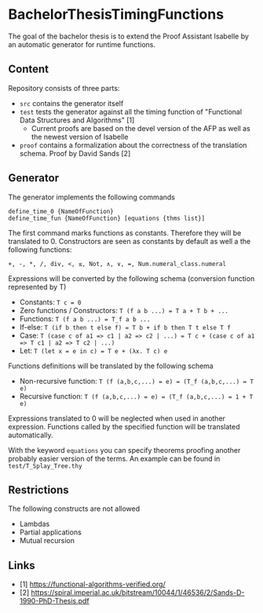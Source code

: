 # BachelorThesisTimingFunctions
The goal of the bachelor thesis is to extend the Proof Assistant Isabelle
by an automatic generator for runtime functions.

## Content
Repository consists of three parts:
- `src` contains the generator itself
- `test` tests the generator against all the timing function of "Functional Data Structures and Algorithms" [1]
  - Current proofs are based on the devel version of the AFP as well as the newest version of Isabelle
- `proof` contains a formalization about the correctness of the translation schema. Proof by David Sands [2]

## Generator
The generator implements the following commands
```Isabelle
define_time_0 {NameOfFunction}
define_time_fun {NameOfFunction} [equations {thms list}]
```
The first command marks functions as constants. Therefore they will be translated to 0.
Constructors are seen as constants by default as well a the following functions:
```Isabelle
+, -, *, /, div, <, ≤, Not, ∧, ∨, =, Num.numeral_class.numeral
```

Expressions will be converted by the following schema (conversion function represented by T)
- Constants: `T c = 0`
- Zero functions / Constructors: `T (f a b ...) = T a + T b + ...`
- Functions: `T (f a b ...) = T_f a b ...`
- If-else: `T (if b then t else f) = T b + if b then T t else T f`
- Case: `T (case c of a1 => c1 | a2 => c2 | ...) = T c + (case c of a1 => T c1 | a2 => T c2 | ...)`
- Let: `T (let x = e in c) = T e + (λx. T c) e`

Functions definitions will be translated by the following schema
- Non-recursive function: `T (f (a,b,c,...) = e) = (T_f (a,b,c,...) = T e)`
- Recursive function: `T (f (a,b,c,...) = e) = (T_f (a,b,c,...) = 1 + T e)`

Expressions translated to 0 will be neglected when used in another expression.
Functions called by the specified function will be translated automatically.

With the keyword `equations` you can specify theorems proofing another probably easier version of the terms.
An example can be found in `test/T_Splay_Tree.thy`

## Restrictions
The following constructs are not allowed
- Lambdas
- Partial applications
- Mutual recursion

## Links
- [1] https://functional-algorithms-verified.org/
- [2] https://spiral.imperial.ac.uk/bitstream/10044/1/46536/2/Sands-D-1990-PhD-Thesis.pdf